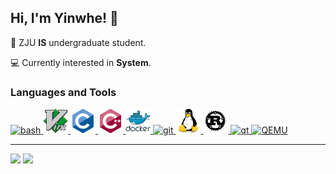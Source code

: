 ## Hi, I'm Yinwhe! 🌟

🌈 ZJU **IS** undergraduate student.

💻 Currently interested in **System**.

### Languages and Tools
<p align="left">
<a href="https://www.gnu.org/software/bash/" target="_blank"> <img src="https://www.vectorlogo.zone/logos/gnu_bash/gnu_bash-icon.svg" alt="bash" width="40" height="40"/> </a>
<a href="https://www.vim.org/" target="_blank"> <img src="https://raw.githubusercontent.com/devicons/devicon/master/icons/vim/vim-original.svg" alt="c" width="40" height="40"/> </a>
<a href="https://www.cprogramming.com/" target="_blank"> <img src="https://raw.githubusercontent.com/devicons/devicon/master/icons/c/c-original.svg" alt="c" width="40" height="40"/> </a>
<a href="https://www.w3schools.com/cpp/" target="_blank"> <img src="https://raw.githubusercontent.com/devicons/devicon/master/icons/cplusplus/cplusplus-original.svg" alt="cplusplus" width="40" height="40"/> </a>
<a href="https://www.docker.com/" target="_blank"> <img src="https://raw.githubusercontent.com/devicons/devicon/master/icons/docker/docker-original-wordmark.svg" alt="docker" width="40" height="40"/> </a>
<a href="https://git-scm.com/" target="_blank"> <img src="https://www.vectorlogo.zone/logos/git-scm/git-scm-icon.svg" alt="git" width="40" height="40"/> </a>
<a href="https://www.linux.org/" target="_blank"> <img src="https://raw.githubusercontent.com/devicons/devicon/master/icons/linux/linux-original.svg" alt="linux" width="40" height="40"/> </a>
<a href="https://www.rust-lang.org" target="_blank"> <img src="https://raw.githubusercontent.com/devicons/devicon/master/icons/rust/rust-plain.svg" alt="rust" width="40" height="40"/> </a>
<a href="https://www.qt.io/" target="_blank"> <img src="https://upload.wikimedia.org/wikipedia/commons/0/0b/Qt_logo_2016.svg" alt="qt" width="40" height="40"/> </a>
<a href="https://www.qemu.org/" target="_blank"> <img src="https://www.vectorlogo.zone/logos/qemu/qemu-icon.svg" alt="QEMU" width="40" height="40"/></a>
</p>

---

[![](https://github-readme-stats.vercel.app/api?username=Yinwhe&show_icons=true&count_private=true&hide_border=true)]() [![](https://github-readme-stats.vercel.app/api/top-langs/?username=Yinwhe&layout=compact&hide=css,html,javaScript,Less&langs_count=7&count_private=true&hide_border=true)]()
